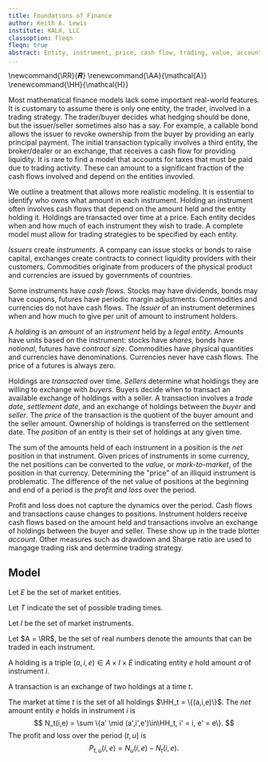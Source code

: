 ```yaml
---
title: Foundations of Finance
author: Keith A. Lewis
institute: KALX, LLC
classoption: fleqn
fleqn: true
abstract: Entity, instrument, price, cash flow, trading, value, account
...
```


\newcommand{\RR}{𝑹}
\renewcommand{\AA}{\mathcal{A}}
\renewcommand{\HH}{\mathcal{H}}

Most mathematical finance models lack some important real-world features.
It is customary to assume there is only one entity, the trader, involved
in a trading strategy.  The trader/buyer decides what hedging should
be done, but the issuer/seller sometimes also has a say. For example,
a callable bond allows the issuer to revoke ownership from the buyer by
providing an early principal payment. The initial transaction typically
involves a third entity, the broker/dealer or an exchange, that receives
a cash flow for providing liquidity. It is rare to find a model that
accounts for taxes that must be paid due to trading activity. These can
amount to a significant fraction of the cash flows involved and depend
on the entities invovled.

We outline a treatment that allows more realistic modeling.  It is
essential to identify who owns what amount in each instrument.  Holding an
instrument often involves cash flows that depend on the amount held and
the entity holding it.  Holdings are transacted over time at a price.
Each entity decides when and how much of each instrument they wish
to trade.  A complete model must allow for trading strategies to be
specified by each entity.

_Issuers_ create _instruments_. A company can issue stocks or bonds to
raise capital, exchanges create contracts to connect liquidity providers
with their customers.  Commodities originate from producers of the
physical product and currencies are issued by governments of countries.

Some instruments have _cash flows_.  Stocks may have dividends,
bonds may have coupons, futures have periodic margin adjustments.
Commodities and currencies do not have cash flows.  The _issuer_ of an
instrument determines when and how much to give per unit of amount
to instrument holders. 

A _holding_ is an _amount_ of an _instrument_ held by a _legal entity_.
Amounts have units based on the instrument: stocks have _shares_, bonds
have _notional_, futures have _contract size_.  Commodities have physical
quantities and currencies have denominations. Currencies never have
cash flows. The price of a futures is always zero.

Holdings are _transacted_ over time.
_Sellers_ determine what holdings they are willing to exchange with _buyers_. 
Buyers decide when to transact an available exchange of holdings with a seller.
A transaction involves a _trade date_, _settlement date_, and an exchange
of holdings between the _buyer_ and _seller_. 
The _price_ of the transaction is the quotient of the buyer amount and the seller amount.
Ownership of holdings is transferred on the settlement date.
The _position_ of an entity is their set of holdings at any given time.

The sum of the amounts held of each instrument in a position is the _net_ position in that instrument.
Given prices of instruments in some currency, the net positions can be
converted to the _value_, or _mark-to-market_, of the position in that currency.
Determining the "price" of an illiquid instrument is problematic.
The difference of the net value of positions at the beginning and end of
a period is the _profit and loss_ over the period.

Profit and loss does not capture the dynamics over the period.
Cash flows and transactions cause changes to positions.
Instrument holders receive cash flows based on the amount held and
transactions involve an exchange of holdings between the buyer and seller.
These show up in the trade blotter _account_.
Other measures such as drawdown and Sharpe ratio are used to mangage trading risk
and determine trading strategy.

## Model

Let $E$ be the set of market entities.

Let $T$ indicate the set of possible trading times.

Let $I$ be the set of market instruments.

Let $A = \RR$, be the set of real numbers denote the amounts that can be traded in each instrument.

A holding is a triple $(a, i, e)\in A\times I\times E$ indicating entity $e$ hold amount $a$
of instrument $i$.

A transaction is an exchange of two holdings at a time $t$.

The market at time $t$ is the set of all holdings $\HH_t = \{(a,i,e)\}$.
The _net_ amount entity $e$ holds in instrument $i$ is
$$
	N_t(i,e) = \sum \{a' \mid (a',i',e')\in\HH_t, i' = i, e' = e\}.
$$
The profit and loss over the period $(t, u]$ is
$$
	P_{t,u}(i, e) = N_u(i,e) - N_t(i,e).
$$
